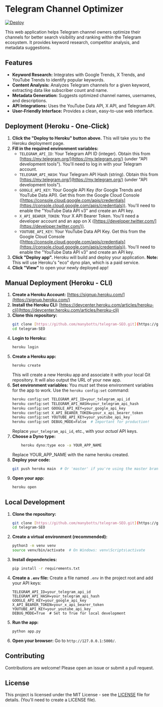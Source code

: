 # Telegram Channel Optimizer

[![Deploy](https://www.herokucdn.com/deploy/button.svg)](https://heroku.com/deploy?template=https://github.com/manybotts/telegram-SEO/tree/main)

This web application helps Telegram channel owners optimize their channels for better search visibility and ranking within the Telegram ecosystem. It provides keyword research, competitor analysis, and metadata suggestions.

## Features

*   **Keyword Research:** Integrates with Google Trends, X Trends, and YouTube Trends to identify popular keywords.
*   **Content Analysis:** Analyzes Telegram channels for a given keyword, extracting data like subscriber count and name.
*   **Metadata Generation:** Suggests optimized channel names, usernames, and descriptions.
*   **API Integrations:** Uses the YouTube Data API, X API, and Telegram API.
*   **User-Friendly Interface:**  Provides a clean, easy-to-use web interface.

## Deployment (Heroku - One-Click)

1.  **Click the "Deploy to Heroku" button above.** This will take you to the Heroku deployment page.
2.  **Fill in the required environment variables:**
    *   `TELEGRAM_API_ID`: Your Telegram API ID (integer).  Obtain this from [https://my.telegram.org/](https://my.telegram.org/) (under "API development tools").  You'll need to log in with your Telegram account.
    *   `TELEGRAM_API_HASH`: Your Telegram API Hash (string). Obtain this from [https://my.telegram.org/](https://my.telegram.org/) (under "API development tools").
    *   `GOOGLE_API_KEY`:  Your Google API Key (for Google Trends and YouTube Data API).  Get this from the Google Cloud Console ([https://console.cloud.google.com/apis/credentials](https://console.cloud.google.com/apis/credentials)).  You'll need to enable the "YouTube Data API v3" and create an API key.
    *   `X_API_BEARER_TOKEN`: Your X API Bearer Token.  You'll need a developer account and an app on X ([https://developer.twitter.com/](https://developer.twitter.com/)).
    *   `YOUTUBE_API_KEY`: Your YouTube Data API Key. Get this from the Google Cloud Console ([https://console.cloud.google.com/apis/credentials](https://console.cloud.google.com/apis/credentials)). You'll need to enable the "YouTube Data API v3" and create an API key.
3.  **Click "Deploy app".**  Heroku will build and deploy your application.  **Note:** This will use Heroku's "eco" dyno plan, which is a paid service.
4.  **Click "View"** to open your newly deployed app!

## Manual Deployment (Heroku - CLI)

1.  **Create a Heroku Account:**  [https://signup.heroku.com/](https://signup.heroku.com/)
2.  **Install the Heroku CLI:**  [https://devcenter.heroku.com/articles/heroku-cli](https://devcenter.heroku.com/articles/heroku-cli)
3.  **Clone this repository:**
    ```bash
    git clone [https://github.com/manybotts/telegram-SEO.git](https://github.com/manybotts/telegram-SEO.git)
    cd telegram-SEO
    ```
4.  **Login to Heroku:**
    ```bash
    heroku login
    ```
5.  **Create a Heroku app:**
    ```bash
    heroku create
    ```
    This will create a new Heroku app and associate it with your local Git repository.  It will also output the URL of your new app.
6.  **Set environment variables:**  You *must* set these environment variables for the app to work.  Use the `heroku config:set` command:
    ```bash
    heroku config:set TELEGRAM_API_ID=your_telegram_api_id
    heroku config:set TELEGRAM_API_HASH=your_telegram_api_hash
    heroku config:set GOOGLE_API_KEY=your_google_api_key
    heroku config:set X_API_BEARER_TOKEN=your_x_api_bearer_token
    heroku config:set YOUTUBE_API_KEY=your_youtube_api_key
    heroku config:set DEBUG_MODE=False  # Important for production!
    ```
    Replace `your_telegram_api_id`, etc., with your *actual* API keys.
7. **Choose a Dyno type:**
    ```bash
        heroku dyno:type eco -a YOUR_APP_NAME
    ```
    Replace YOUR_APP_NAME with the name heroku created.
8.  **Deploy your code:**
    ```bash
    git push heroku main  # Or 'master' if you're using the master branch
    ```
9.  **Open your app:**
    ```bash
    heroku open
    ```

## Local Development

1.  **Clone the repository:**
    ```bash
    git clone [https://github.com/manybotts/telegram-SEO.git](https://github.com/manybotts/telegram-SEO.git)
    cd telegram-SEO
    ```
2.  **Create a virtual environment (recommended):**
    ```bash
    python3 -m venv venv
    source venv/bin/activate  # On Windows: venv\Scripts\activate
    ```
3.  **Install dependencies:**
    ```bash
    pip install -r requirements.txt
    ```
4.  **Create a `.env` file:**  Create a file named `.env` in the project root and add your API keys:

    ```
    TELEGRAM_API_ID=your_telegram_api_id
    TELEGRAM_API_HASH=your_telegram_api_hash
    GOOGLE_API_KEY=your_google_api_key
    X_API_BEARER_TOKEN=your_x_api_bearer_token
    YOUTUBE_API_KEY=your_youtube_api_key
    DEBUG_MODE=True  # Set to True for local development
    ```

5.  **Run the app:**
    ```bash
    python app.py
    ```
6.  **Open your browser:** Go to `http://127.0.0.1:5000/`.

## Contributing

Contributions are welcome! Please open an issue or submit a pull request.

## License

This project is licensed under the MIT License - see the [LICENSE](LICENSE) file for details.  (You'll need to create a LICENSE file).
